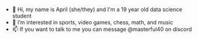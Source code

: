 - 👋 Hi, my name is April (she/they) and I'm a 19 year old data science student
- 👀 I’m interested in sports, video games, chess, math, and music
- 📫 If you want to talk to me you can message @masterful40 on discord

<!---
masterful40/masterful40 is a ✨ special ✨ repository because its `README.md` (this file) appears on your GitHub profile.
You can click the Preview link to take a look at your changes.
--->
